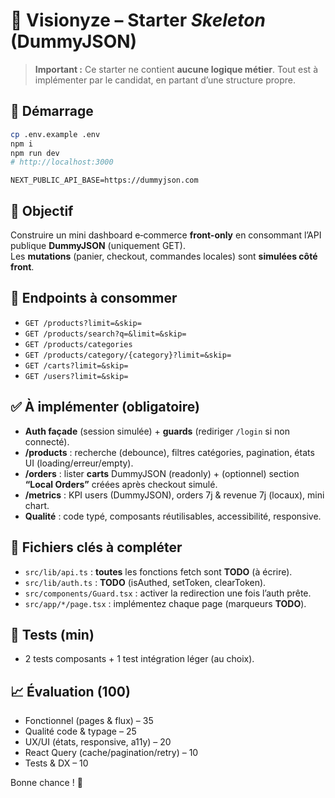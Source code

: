 # 🧪 Visionyze – Starter *Skeleton* (DummyJSON)

> **Important :** Ce starter ne contient **aucune logique métier**. Tout est à implémenter par le candidat, en partant d’une structure propre.

## 🚀 Démarrage
```bash
cp .env.example .env
npm i
npm run dev
# http://localhost:3000
```
`NEXT_PUBLIC_API_BASE=https://dummyjson.com`

## 🎯 Objectif
Construire un mini dashboard e‑commerce **front-only** en consommant l’API publique **DummyJSON** (uniquement GET).  
Les **mutations** (panier, checkout, commandes locales) sont **simulées côté front**.

## 📡 Endpoints à consommer
- `GET /products?limit=&skip=`
- `GET /products/search?q=&limit=&skip=`
- `GET /products/categories`
- `GET /products/category/{category}?limit=&skip=`
- `GET /carts?limit=&skip=`
- `GET /users?limit=&skip=`

## ✅ À implémenter (obligatoire)
- **Auth façade** (session simulée) + **guards** (rediriger `/login` si non connecté).
- **/products** : recherche (debounce), filtres catégories, pagination, états UI (loading/erreur/empty).
- **/orders** : lister **carts** DummyJSON (readonly) + (optionnel) section **“Local Orders”** créées après checkout simulé.
- **/metrics** : KPI users (DummyJSON), orders 7j & revenue 7j (locaux), mini chart.
- **Qualité** : code typé, composants réutilisables, accessibilité, responsive.

## 🧩 Fichiers clés à compléter
- `src/lib/api.ts` : **toutes** les fonctions fetch sont **TODO** (à écrire).
- `src/lib/auth.ts` : **TODO** (isAuthed, setToken, clearToken).
- `src/components/Guard.tsx` : activer la redirection une fois l’auth prête.
- `src/app/*/page.tsx` : implémentez chaque page (marqueurs **TODO**).

## 🧪 Tests (min)
- 2 tests composants + 1 test intégration léger (au choix).

## 📈 Évaluation (100)
- Fonctionnel (pages & flux) – 35
- Qualité code & typage – 25
- UX/UI (états, responsive, a11y) – 20
- React Query (cache/pagination/retry) – 10
- Tests & DX – 10

Bonne chance ! 🚀
